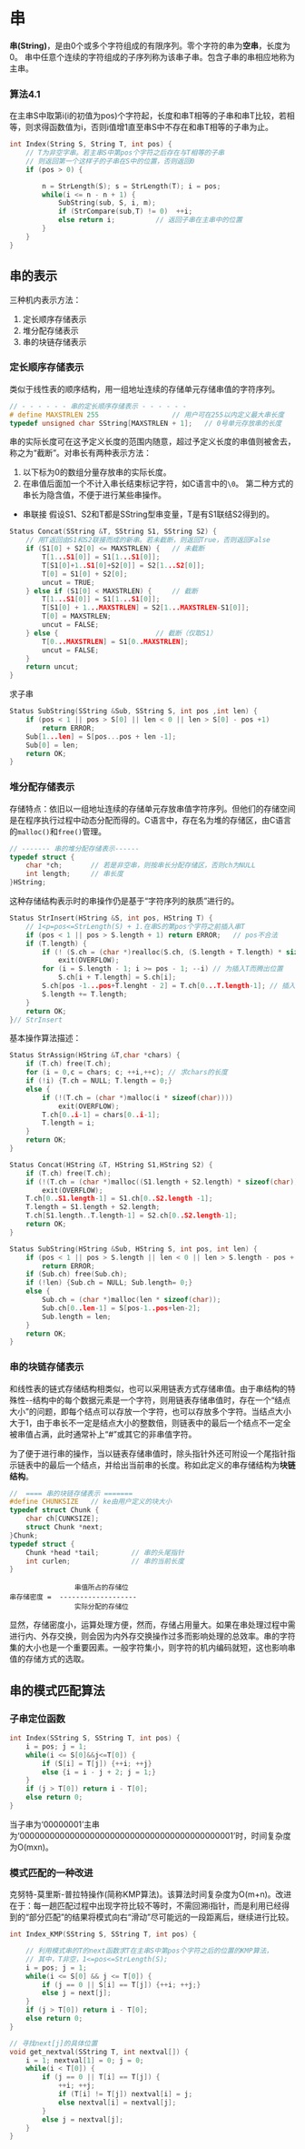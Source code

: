 # 串

**串(String)**，是由0个或多个字符组成的有限序列。零个字符的串为**空串**，长度为0。
串中任意个连续的字符组成的子序列称为该串子串。包含子串的串相应地称为主串。

### 算法4.1
在主串S中取第i(i的初值为pos)个字符起，长度和串T相等的子串和串T比较，若相等，则求得函数值为i，否则i值增1直至串S中不存在和串T相等的子串为止。
```c
int Index(String S, String T, int pos) {
    // T为非空字串。若主串S中第pos个字符之后存在与T相等的子串
    // 则返回第一个这样子的子串在S中的位置，否则返回0
    if (pos > 0) {

        n = StrLength(S); s = StrLength(T); i = pos;
        while(i <= n - n + 1) {
            SubString(sub, S, i, m);
            if (StrCompare(sub,T) != 0)  ++i;
            else return i;          // 返回子串在主串中的位置
        }
    }
}
```

## 串的表示

三种机内表示方法：
1. 定长顺序存储表示
2. 堆分配存储表示
3. 串的块链存储表示

### 定长顺序存储表示
类似于线性表的顺序结构，用一组地址连续的存储单元存储串值的字符序列。
```c
// - - - - - - 串的定长顺序存储表示 - - - - - - 
# define MAXSTRLEN 255                  // 用户可在255以内定义最大串长度
typedef unsigned char SString[MAXSTRLEN + 1];   // 0号单元存放串的长度

```
串的实际长度可在这予定义长度的范围内随意，超过予定义长度的串值则被舍去，称之为“截断”。对串长有两种表示方法：
1. 以下标为0的数组分量存放串的实际长度。
2. 在串值后面加一个不计入串长结束标记字符，如C语言中的`\0`。
第二种方式的串长为隐含值，不便于进行某些串操作。

* 串联接
假设S1、S2和T都是SString型串变量，T是有S1联结S2得到的。
```c
Status Concat(SString &T, SString S1, SString S2) {
    // 用T返回由S1和S2联接而成的新串。若未截断，则返回True，否则返回False
    if (S1[0] + S2[0] <= MAXSTRLEN) {   // 未截断
        T[1...S1[0]] = S1[1...S1[0]];
        T[S1[0]+1..S1[0]+S2[0]] = S2[1...S2[0]];
        T[0] = S1[0] + S2[0];
        uncut = TRUE;
    } else if (S1[0] < MAXSTRLEN) {     // 截断
        T[1...S1[0]] = S1[1...S1[0]];
        T[S1[0] + 1...MAXSTRLEN] = S2[1...MAXSTRLEN-S1[0]];
        T[0] = MAXSTRLEN;
        uncut = FALSE;
    } else {                        // 截断（仅取S1）
        T[0...MAXSTRLEN] = S1[0..MAXSTRLEN];
        uncut = FALSE;
    }
    return uncut;
}
```

 求子串

```c
Status SubString(SString &Sub, SString S, int pos ,int len) {
    if (pos < 1 || pos > S[0] || len < 0 || len > S[0] - pos +1) 
        return ERROR; 
    Sub[1...len] = S[pos...pos + len -1];
    Sub[0] = len;
    return OK;
}

```
### 堆分配存储表示

存储特点：依旧以一组地址连续的存储单元存放串值字符序列。但他们的存储空间是在程序执行过程中动态分配而得的。C语言中，存在名为堆的存储区，由C语言的`malloc()`和`free()`管理。
```c
// ------- 串的堆分配存储表示------
typedef struct {
    char *ch;       // 若是非空串，则按串长分配存储区，否则ch为NULL
    int length;     // 串长度 
}HString;

```
这种存储结构表示时的串操作仍是基于“字符序列的肤质”进行的。
```c
Status StrInsert(HString &S, int pos, HString T) {
    // 1<p=pos<=StrLength(S) + 1.在串S的第pos个字符之前插入串T
    if (pos < 1 || pos > S.length + 1) return ERROR;   // pos不合法
    if (T.length) {
        if (! (S.ch = (char *)realloc(S.ch, (S.length + T.length) * sizeof(char))));
            exit(OVERFLOW);
        for (i = S.length - 1; i >= pos - 1; --i) // 为插入T而腾出位置
            S.ch[i + T.length] = S.ch[i];
        S.ch[pos -1...pos+T.lenght - 2] = T.ch[0...T.length-1]; // 插入T
        S.length += T.length;
    }
    return OK;
}// StrInsert

```
基本操作算法描述：

```c
Status StrAssign(HString &T,char *chars) {
    if (T.ch) free(T.ch);
    for (i = 0,c = chars; c; ++i,++c); // 求chars的长度
    if (!i) {T.ch = NULL; T.length = 0;}
    else {
        if (!(T.ch = (char *)malloc(i * sizeof(char))))
            exit(OVERFLOW);
        T.ch[0..i-1] = chars[0..i-1];
        T.length = i;
    }
    return OK;
}

Status Concat(HString &T, HString S1,HString S2) {
    if (T.ch) free(T.ch);
    if (!(T.ch = (char *)malloc((S1.length + S2.length) * sizeof(char))))
        exit(OVERFLOW);
    T.ch[0..S1.length-1] = S1.ch[0..S2.length -1];
    T.length = S1.length + S2.length;
    T.ch[S1.length..T.length-1] = S2.ch[0..S2.length-1];
    return OK;
}

Status SubString(HString &Sub, HString S, int pos, int len) {
    if (pos < 1 || pos > S.length || len < 0 || len > S.length - pos + 1)
        return ERROR;
    if (Sub.ch) free(Sub.ch);
    if (!len) {Sub.ch = NULL; Sub.length= 0;}
    else {
        Sub.ch = (char *)malloc(len * sizeof(char));
        Sub.ch[0..len-1] = S[pos-1..pos+len-2];
        Sub.length = len;
    }
    return OK;
}

```

### 串的块链存储表示

和线性表的链式存储结构相类似，也可以采用链表方式存储串值。由于串结构的特殊性--结构中的每个数据元素是一个字符，则用链表存储串值时，存在一个“结点大小”的问题，即每个结点可以存放一个字符，也可以存放多个字符。当结点大小大于1，由于串长不一定是结点大小的整数倍，则链表中的最后一个结点不一定全被串值占满，此时通常补上“#”或其它的非串值字符。

为了便于进行串的操作，当以链表存储串值时，除头指针外还可附设一个尾指针指示链表中的最后一个结点，并给出当前串的长度。称如此定义的串存储结构为**块链结构**。
```c
//  ==== 串的块链存储表示 =======
#define CHUNKSIZE   // ke由用户定义的块大小
typedef struct Chunk {
    char ch[CUNKSIZE];
    struct Chunk *next;
}Chunk;
typedef struct {
    Chunk *head *tail;        // 串的头尾指针
    int curlen;               // 串的当前长度              
}

```
```
                串值所占的存储位
串存储密度 =  -------------------
                实际分配的存储位
```
显然，存储密度小，运算处理方便，然而，存储占用量大。如果在串处理过程中需进行内、外存交换，则会因为内外存交换操作过多而影响处理的总效率。串的字符集的大小也是一个重要因素。一般字符集小，则字符的机内编码就短，这也影响串值的存储方式的选取。

## 串的模式匹配算法

### 子串定位函数

```c
int Index(SString S, SString T, int pos) {
    i = pos; j = 1;
    while(i <= S[0]&&j<=T[0]) {
        if (S[i] = T[j]) {++i; ++j}
        else {i = i - j + 2; j = 1;}
    }
    if (j > T[0]) return i - T[0];
    else return 0;
}

```
当子串为‘00000001’主串为‘0000000000000000000000000000000000000000001’时，时间复杂度为O(mxn)。

### 模式匹配的一种改进
克努特-莫里斯-普拉特操作(简称KMP算法)。该算法时间复杂度为O(m+n)。改进在于：每一趟匹配过程中出现字符比较不等时，不需回溯i指针，而是利用已经得到的“部分匹配”的结果将模式向右“滑动”尽可能远的一段距离后，继续进行比较。
```c
int Index_KMP(SString S, SString T, int pos) {

    // 利用模式串的T的next函数求T在主串S中第pos个字符之后的位置的KMP算法，
    // 其中，T非空，1<=pos<=StrLength(S);
    i = pos; j = 1;
    while(i <= S[0] && j <= T[0]) {
        if (j == 0 || S[i] == T[j]) {++i; ++j;}
        else j = next[j];
    }
    if (j > T[0]) return i - T[0];
    else return 0;
}

// 寻找next[j]的具体位置
void get_nextval(SString T, int nextval[]) {
    i = 1; nextval[1] = 0; j = 0;
    while(i < T[0]) {
        if (j == 0 || T[i] == T[j]) {
            ++i; ++j;
            if (T[i] != T[j]) nextval[i] = j;
            else nextval[i] = nextval[j];
        }
        else j = nextval[j];
    }
}

```


